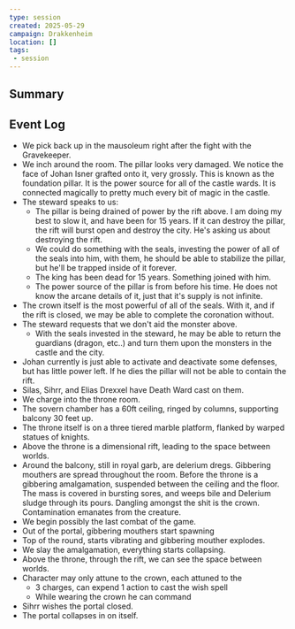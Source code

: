 ```yaml
---
type: session
created: 2025-05-29
campaign: Drakkenheim
location: []
tags:
 - session
---
```


## Summary

## Event Log

- We pick back up in the mausoleum right after the fight with the Gravekeeper.
- We inch around the room. The pillar looks very damaged. We notice the face of Johan Isner grafted onto it, very grossly. This is known as the foundation pillar. It is the power source for all of the castle wards. It is connected magically to pretty much every bit of magic in the castle. 
- The steward speaks to us:
	- The pillar is being drained of power by the rift above. I am doing my best to slow it, and have been for 15 years. If it can destroy the pillar, the rift will burst open and destroy the city. He's asking us about destroying the rift.
	- We could do something with the seals, investing the power of all of the seals into him, with them, he should be able to stabilize the pillar, but he'll be trapped inside of it forever.
	- The king has been dead for 15 years. Something joined with him.
	- The power source of the pillar is from before his time. He does not know the arcane details of it, just that it's supply is not infinite.
- The crown itself is the most powerful of all of the seals. With it, and if the rift is closed, we may be able to complete the coronation without.
- The steward requests that we don't aid the monster above.
	- With the seals invested in the steward, he may be able to return the guardians (dragon, etc..) and turn them upon the monsters in the castle and the city.
- Johan currently is just able to activate and deactivate some defenses, but has little power left. If he dies the pillar will not be able to contain the rift.
- Silas, Sihrr, and Elias Drexxel have Death Ward cast on them.
- We charge into the throne room.
- The sovern chamber has a 60ft ceiling, ringed by columns, supporting balcony 30 feet up.
- The throne itself is on a three tiered marble platform, flanked by warped statues of knights.
- Above the throne is a dimensional rift, leading to the space between worlds.
- Around the balcony, still in royal garb, are delerium dregs. Gibbering mouthers are spread throughout the room. Before the throne is a gibbering amalgamation, suspended between the ceiling and the floor. The mass is covered in bursting sores, and weeps bile and Delerium sludge through its pours. Dangling amongst the shit is the crown. Contamination emanates from the creature.
- We begin possibly the last combat of the game.
- Out of the portal, gibbering mouthers start spawning
- Top of the round, starts vibrating and gibbering mouther explodes.
- We slay the amalgamation, everything starts collapsing.
- Above the throne, through the rift, we can see the space between worlds.
- Character may only attune to the crown, each attuned to the
	- 3 charges, can expend 1 action to cast the wish spell
	- While wearing the crown he can command
- Sihrr wishes the portal closed.
- The portal collapses in on itself.

